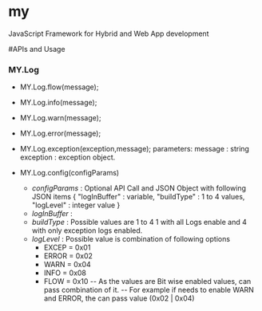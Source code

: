 my
==

JavaScript Framework for Hybrid and Web App development

#APIs and Usage

### MY.Log
* MY.Log.flow(message);
* MY.Log.info(message);
* MY.Log.warn(message);
* MY.Log.error(message);
* MY.Log.exception(exception,message);
parameters: message   : string
            exception : exception object.

* MY.Log.config(configParams)
  * *configParams* : Optional API Call and JSON Object with following JSON items
		{
			"logInBuffer" : variable,
			"buildType" : 1 to 4 values,
			"logLevel" : integer value
		}
  * *logInBuffer* : 
  * *buildType* : Possible values are 1 to 4 1 with all Logs enable and 4 with only exception logs enabled.
  * *logLevel* : Possible value is combination of following options
	- EXCEP = 0x01
	- ERROR = 0x02
	- WARN  = 0x04
	- INFO  = 0x08
	- FLOW  = 0x10
	-- As the values are Bit wise enabled values, can pass combination of it.
	-- For example if needs to enable WARN and ERROR, the can pass value (0x02 | 0x04)
